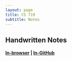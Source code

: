 ```yaml
---
layout: page
title: CS 719
subtitle: Notes
---
```


## Handwritten Notes
#### [In-browser](/notes/mas-719/hand-notes.pdf) | [In-GitHub](https://github.com/aryamanmaithani/aryamanmaithani.github.io/blob/master/notes/cs-719/hand-notes.pdf)